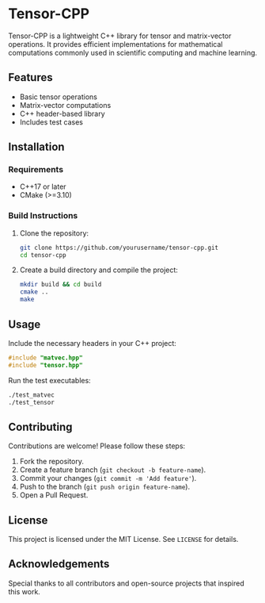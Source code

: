 # Tensor-CPP

Tensor-CPP is a lightweight C++ library for tensor and matrix-vector operations. It provides efficient implementations for mathematical computations commonly used in scientific computing and machine learning.

## Features
- Basic tensor operations
- Matrix-vector computations
- C++ header-based library
- Includes test cases

## Installation

### Requirements
- C++17 or later
- CMake (>=3.10)

### Build Instructions
1. Clone the repository:
   ```sh
   git clone https://github.com/yourusername/tensor-cpp.git
   cd tensor-cpp
   ```
2. Create a build directory and compile the project:
   ```sh
   mkdir build && cd build
   cmake ..
   make
   ```

## Usage
Include the necessary headers in your C++ project:
```cpp
#include "matvec.hpp"
#include "tensor.hpp"
```
Run the test executables:
```sh
./test_matvec
./test_tensor
```

## Contributing
Contributions are welcome! Please follow these steps:
1. Fork the repository.
2. Create a feature branch (`git checkout -b feature-name`).
3. Commit your changes (`git commit -m 'Add feature'`).
4. Push to the branch (`git push origin feature-name`).
5. Open a Pull Request.

## License
This project is licensed under the MIT License. See `LICENSE` for details.

## Acknowledgements
Special thanks to all contributors and open-source projects that inspired this work.


